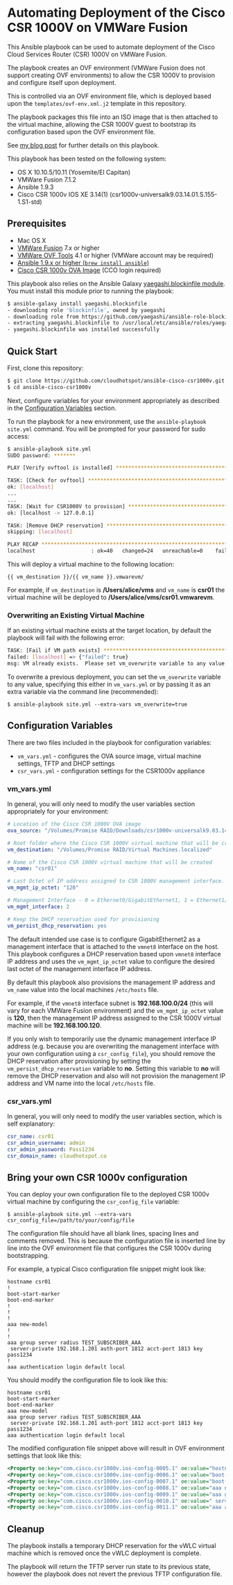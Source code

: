 # Automating Deployment of the Cisco CSR 1000V on VMWare Fusion

This Ansible playbook can be used to automate deployment of the Cisco Cloud Services Router (CSR) 1000V on VMWare Fusion.  

The playbook creates an OVF environment (VMWare Fusion does not support creating OVF environments) to allow the CSR 1000V to provision and configure itself upon deployment.  

This is controlled via an OVF environment file, which is deployed based upon the `templates/ovf-env.xml.j2` template in this repository.  

The playbook packages this file into an ISO image that is then attached to the virtual machine, allowing the CSR 1000V guest to bootstrap its configuration based upon the OVF environment file.

See <a href="http://pseudo.co.de/ansible-cisco-csr1000v/" target="_blank">my blog post</a> for further details on this playbook.

This playbook has been tested on the following system:

- OS X 10.10.5/10.11 (Yosemite/El Capitan)
- VMWare Fusion 7.1.2
- Ansible 1.9.3
- Cisco CSR 1000v IOS XE 3.14(1)  (csr1000v-universalk9.03.14.01.S.155-1.S1-std)

## Prerequisites

- Mac OS X
- <a href="http://www.vmware.com/products/fusion" target="_blank">VMWare Fusion</a> 7.x or higher
- <a href="https://www.vmware.com/support/developer/ovf/" target="_blank">VMWare OVF Tools</a> 4.1 or higher (VMWare account may be required)
- <a href="http://www.ansible.com/" target="_blank">Ansible 1.9.x or higher (`brew install ansible`)
- <a href="https://software.cisco.com/download/release.html?mdfid=284364978&softwareid=282046477&release=3.14.1S&relind=AVAILABLE&rellifecycle=ED&reltype=latest" target="_blank">Cisco CSR 1000v OVA Image</a> (CCO login required)

This playbook also relies on the Ansible Galaxy <a href="https://github.com/yaegashi/ansible-role-blockinfile" target="_blank">yaegashi.blockinfile module</a>.  You must install this module prior to running the playbook:

```bash
$ ansible-galaxy install yaegashi.blockinfile
- downloading role 'blockinfile', owned by yaegashi
- downloading role from https://github.com/yaegashi/ansible-role-blockinfile/archive/v0.5.tar.gz
- extracting yaegashi.blockinfile to /usr/local/etc/ansible/roles/yaegashi.blockinfile
- yaegashi.blockinfile was installed successfully
```

## Quick Start

First, clone this repository:

```bash
$ git clone https://github.com/cloudhotspot/ansible-cisco-csr1000v.git
$ cd ansible-cisco-csr1000v
``` 

Next, configure variables for your environment appropriately as described in the <a href="#configuration-variables">Configuration Variables</a> section.  

To run the playbook for a new environment, use the `ansible-playbook site.yml` command.  You will be prompted for your password for sudo access:

```bash
$ ansible-playbook site.yml
SUDO password: *******

PLAY [Verify ovftool is installed] ********************************************

TASK: [Check for ovftool] *****************************************************
ok: [localhost]
...
...
TASK: [Wait for CSR1000V to provision] ****************************************
ok: [localhost -> 127.0.0.1]

TASK: [Remove DHCP reservation] ***********************************************
skipping: [localhost]

PLAY RECAP ********************************************************************
localhost                  : ok=40   changed=24   unreachable=0    failed=0
```

This will deploy a virtual machine to the following location:

`{{ vm_destination }}/{{ vm_name }}.vmwarevm/`

For example, if `vm_destination` is **/Users/alice/vms** and `vm_name` is **csr01** the virtual machine will be deployed to **/Users/alice/vms/csr01.vmwarevm**.

### Overwriting an Existing Virtual Machine

If an existing virtual machine exists at the target location, by default the playbook will fail with the following error:

```bash
TASK: [Fail if VM path exists] ************************************************
failed: [localhost] => {"failed": true}
msg: VM already exists.  Please set vm_overwrite variable to any value to overwrite the existing VM
``` 

To overwrite a previous deployment, you can set the `vm_overwrite` variable to any value, specifying this either in `vm_vars.yml` or by passing it as an extra variable via the command line (recommended):

`$ ansible-playbook site.yml --extra-vars vm_overwrite=true`

## <a name="configuration-variables"></a>Configuration Variables

There are two files included in the playbook for configuration variables:

- `vm_vars.yml` - configures the OVA source image, virtual machine settings, TFTP and DHCP settings
- `csr_vars.yml` - configuration settings for the CSR1000v appliance

### vm_vars.yml

In general, you will only need to modify the user variables section appropriately for your environment:

```yaml
# Location of the Cisco CSR 1000V OVA image 
ova_source: "/Volumes/Promise RAID/Downloads/csr1000v-universalk9.03.14.01.S.155-1.S1-std.ova"

# Root folder where the Cisco CSR 1000V virtual machine that will be created
vm_destination: "/Volumes/Promise RAID/Virtual Machines.localized"

# Name of the Cisco CSR 1000V virtual machine that will be created
vm_name: "csr01"

# Last Octet of IP address assigned to CSR 1000V management interface.  This value should be between 3 and 127.
vm_mgmt_ip_octet: "120"

# Management Interface - 0 = Ethernet0/GigabitEthernet1, 1 = Ethernet1/GigabitEthernet2, 2 = Ethernet2/GigabitEthernet2
vm_mgmt_interface: 2

# Keep the DHCP reservation used for provisioning
vm_persist_dhcp_reservation: yes
```

The default intended use case is to configure GigabitEthernet2 as a management interface that is attached to the `vmnet8` interface on the host.  This playbook configures a DHCP reservation based upon `vmnet8` interface IP address and uses the `vm_mgmt_ip_octet` value to configure the desired last octet of the management interface IP address.

By default this playbook also provisions the management IP address and `vm_name` value into the local machines `/etc/hosts` file.

For example, if the `vmnet8` interface subnet is **192.168.100.0/24** (this will vary for each VMWare Fusion environment) and the `vm_mgmt_ip_octet` value is **120**, then the management IP address assigned to the CSR 1000V virtual machine will be **192.168.100.120**.  

If you only wish to temporarily use the dynamic management interface IP address (e.g. because you are overwriting the management interface with your own configuration using a `csr_config_file`), you should remove the DHCP reservation after provisioning by setting the `vm_persist_dhcp_reservation` variable to **no**.  Setting this variable to **no** will remove the DHCP reservation and also will not provision the management IP address and VM name into the local `/etc/hosts` file.

### csr_vars.yml

In general, you will only need to modify the user variables section, which is self explanatory:

```yaml
csr_name: csr01
csr_admin_username: admin
csr_admin_password: Pass1234
csr_domain_name: cloudhotspot.co
```

## Bring your own CSR 1000v configuration

You can deploy your own configuration file to the deployed CSR 1000v virtual machine by configuring the `csr_config_file` variable:

`$ ansible-playbook site.yml --extra-vars csr_config_file=/path/to/your/config/file`

The configuration file should have all blank lines, spacing lines and comments removed.  This is because the configuration file is inserted line by line into the OVF environment file that configures the CSR 1000v during bootstrapping.

For example, a typical Cisco configuration file snippet might look like:

```
hostname csr01
!
boot-start-marker
boot-end-marker
!
!
!
aaa new-model
!
!
aaa group server radius TEST_SUBSCRIBER_AAA
 server-private 192.168.1.201 auth-port 1812 acct-port 1813 key pass1234
!
aaa authentication login default local
```
You should modify the configuration file to look like this:

```
hostname csr01
boot-start-marker
boot-end-marker
aaa new-model
aaa group server radius TEST_SUBSCRIBER_AAA
 server-private 192.168.1.201 auth-port 1812 acct-port 1813 key pass1234
aaa authentication login default local
```

The modified configuration file snippet above will result in OVF environment settings that look like this:

```xml
<Property oe:key="com.cisco.csr1000v.ios-config-0005.1" oe:value="hostname csr01"/>
<Property oe:key="com.cisco.csr1000v.ios-config-0006.1" oe:value="boot-start-marker"/>
<Property oe:key="com.cisco.csr1000v.ios-config-0007.1" oe:value="boot-end-marker"/>
<Property oe:key="com.cisco.csr1000v.ios-config-0008.1" oe:value="aaa new-model"/>
<Property oe:key="com.cisco.csr1000v.ios-config-0009.1" oe:value="aaa group server radius TEST_SUBSCRIBER_AAA"/>
<Property oe:key="com.cisco.csr1000v.ios-config-0010.1" oe:value=" server-private 192.168.1.201 auth-port 1812 acct-port 1813 key pass1234"/>
<Property oe:key="com.cisco.csr1000v.ios-config-0011.1" oe:value="aaa authentication login default local"/>
```

## Cleanup

The playbook installs a temporary DHCP reservation for the vWLC virtual machine which is removed once the vWLC deployment is complete.

The playbook will return the TFTP server run state to its previous state, however the playbook does not revert the previous TFTP configuration file.
